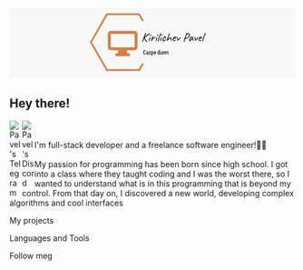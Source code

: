 [![Header](https://github.com/pavelkirilichev/pavelkirilichev/blob/main/assets/header.png)](https://t.me/pavelpath)
## Hey there! 
<a href="https://t.me/pavelpath">
  <img align="left" alt="Pavel's Telegram" width="22px" src="https://cdn-icons-png.flaticon.com/512/408/408737.png"/>
</a>
<a href="https://discordapp.com/users/635423846429753379">
  <img align="left" alt="Pavel's Discord" width="22px" src="https://raw.githubusercontent.com/peterthehan/peterthehan/master/assets/discord.svg" />
</a>
<br />
<br />
I'm full-stack developer and a freelance software engineer!👨‍💻
<br />
<br />
My passion for programming has been born since high school. I got into a class where they taught coding and I was the worst there, so I wanted to understand what is in this programming that is beyond my control. From that day on, I discovered a new world, developing complex algorithms and cool interfaces

My projects

Languages and Tools

Follow meg
